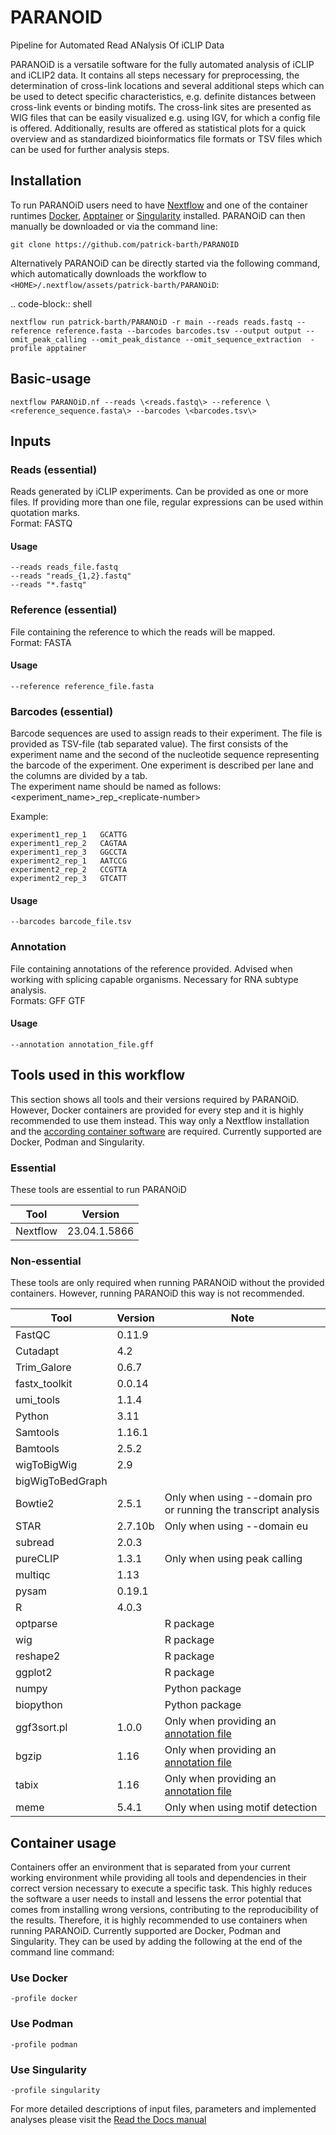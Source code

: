 # PARANOID
Pipeline for Automated Read ANalysis Of iCLIP Data

PARANOiD is a versatile software for the fully automated analysis of iCLIP and iCLIP2 data. It contains all steps necessary for preprocessing, the determination of cross-link locations and several additional steps which can be used to detect specific characteristics, e.g. definite distances between cross-link events or binding motifs. The cross-link sites are presented as WIG files that can be easily visualized e.g. using IGV, for which a config file is offered. Additionally, results are offered as statistical plots for a quick overview and as standardized bioinformatics file formats or TSV files which can be used for further analysis steps. 

## Installation

To run PARANOiD users need to have [Nextflow](https://www.nextflow.io/docs/latest/install.html) and one of the container runtimes [Docker](https://docs.docker.com/engine/install/), [Apptainer](https://apptainer.org/docs/admin/main/installation.html) or [Singularity](https://docs.sylabs.io/guides/3.0/user-guide/installation.html) installed. PARANOiD can then manually be downloaded or via the command line:

```
git clone https://github.com/patrick-barth/PARANOID
```

Alternatively PARANOiD can be directly started via the following command, which automatically downloads the workflow to `<HOME>/.nextflow/assets/patrick-barth/PARANOiD`:

.. code-block:: shell

    nextflow run patrick-barth/PARANOiD -r main --reads reads.fastq --reference reference.fasta --barcodes barcodes.tsv --output output --omit_peak_calling --omit_peak_distance --omit_sequence_extraction  -profile apptainer

## Basic-usage
```
nextflow PARANOiD.nf --reads \<reads.fastq\> --reference \<reference_sequence.fasta\> --barcodes \<barcodes.tsv\>
```

## Inputs

### Reads (essential)

Reads generated by iCLIP experiments. Can be provided as one or more files. If providing more than one file, regular expressions can be used within quotation marks.  
Format: FASTQ

#### Usage
```
--reads reads_file.fastq
--reads "reads_{1,2}.fastq"
--reads "*.fastq"
```

### Reference (essential)

File containing the reference to which the reads will be mapped.  
Format: FASTA

#### Usage
```
--reference reference_file.fasta
```

### Barcodes (essential)

Barcode sequences are used to assign reads to their experiment. The file is provided as TSV-file (tab separated value).
The first consists of the experiment name and the second of the nucleotide sequence representing the barcode of the experiment. 
One experiment is described per lane and the columns are divided by a tab.  
The experiment name should be named as follows:  
	\<experiment_name\>\_rep_\<replicate-number\>

Example:
```
experiment1_rep_1	GCATTG  
experiment1_rep_2	CAGTAA  
experiment1_rep_3	GGCCTA  
experiment2_rep_1	AATCCG  
experiment2_rep_2	CCGTTA  
experiment2_rep_3	GTCATT  
```

#### Usage
```
--barcodes barcode_file.tsv
```

### Annotation

File containing annotations of the reference provided. Advised when working with splicing capable organisms. Necessary for RNA subtype analysis.  
Formats: GFF GTF

#### Usage
```
--annotation annotation_file.gff
```


## Tools used in this workflow 

This section shows all tools and their versions required by PARANOiD.
However, Docker containers are provided for every step and it is highly recommended to use them instead. This way only a Nextflow installation and the [according container software](#container-usage) are required. Currently supported are Docker, Podman and Singularity. 

### Essential

These tools are essential to run PARANOiD

| Tool     | Version      |
|----------|--------------|
| Nextflow | 23.04.1.5866 |

### Non-essential

These tools are only required when running PARANOiD without the provided containers. However, running PARANOiD this way is not recommended.

| Tool				| Version	| Note																|
|-------------------|-----------|-------------------------------------------------------------------|
| FastQC			| 0.11.9	|																	|
| Cutadapt			| 4.2		|																	|
| Trim_Galore		| 0.6.7		|																	|
| fastx_toolkit		| 0.0.14	|																	|
| umi_tools			| 1.1.4		|																	|
| Python			| 3.11		|																	|
| Samtools			| 1.16.1	|																	|
| Bamtools			| 2.5.2		|																	|
| wigToBigWig		| 2.9		|																	|
| bigWigToBedGraph	|			|																	|
| Bowtie2			| 2.5.1		| Only when using --domain pro or running the transcript analysis	|
| STAR				| 2.7.10b	| Only when using --domain eu										|
| subread			| 2.0.3		|																	|
| pureCLIP			| 1.3.1		| Only when using peak calling										|
| multiqc			| 1.13		|																	|
| pysam				| 0.19.1	|																	|
| R					| 4.0.3		|																	|
| optparse			|			| R package															|
| wig				|			| R package															|
| reshape2			|			| R package															|
| ggplot2			|			| R package															|
| numpy				|			| Python package													|
| biopython			|			| Python package													|
| ggf3sort.pl		| 1.0.0		| Only when providing an [annotation file](#annotation)				|
| bgzip				| 1.16		| Only when providing an [annotation file](#annotation)				|
| tabix				| 1.16		| Only when providing an [annotation file](#annotation)				|
| meme				| 5.4.1		| Only when using motif detection									|

## Container usage

Containers offer an environment that is separated from your current working environment while providing all tools and dependencies in their correct version necessary to execute a specific task.
This highly reduces the software a user needs to install and lessens the error potential that comes from installing wrong versions, contributing to the reproducibility of the results. Therefore,
it is highly recommended to use containers when running PARANOiD.
Currently supported are Docker, Podman and Singularity. They can be used by adding the following at the end of the command line command:

### Use Docker
```
-profile docker
```
### Use Podman
```
-profile podman
```
### Use Singularity
```
-profile singularity
```


For more detailed descriptions of input files, parameters and implemented analyses please visit the [Read the Docs manual](https://paranoid.readthedocs.io/en/latest/)
